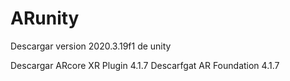 # ARunity



Descargar version 2020.3.19f1 de unity

Descargar ARcore XR Plugin 4.1.7 
Descarfgat AR Foundation 4.1.7
